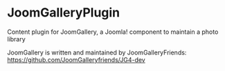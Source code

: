 # JoomGalleryPlugin
Content plugin for JoomGallery, a Joomla! component to maintain a photo library

JoomGallery is written and maintained by JoomGalleryFriends: https://github.com/JoomGalleryfriends/JG4-dev
